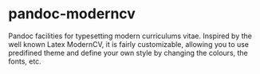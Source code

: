 pandoc-moderncv
===============

Pandoc fa­cil­i­ties for type­set­ting mod­ern cur­ricu­lums vi­tae. Inspired by the well known Latex ModernCV, it is fairly cus­tomiz­able, al­low­ing you to use predifined theme and de­fine your own style by chang­ing the colours, the fonts, etc.
